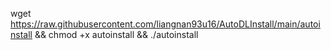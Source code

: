 wget https://raw.githubusercontent.com/liangnan93u16/AutoDLInstall/main/autoinstall && chmod +x autoinstall  && ./autoinstall 